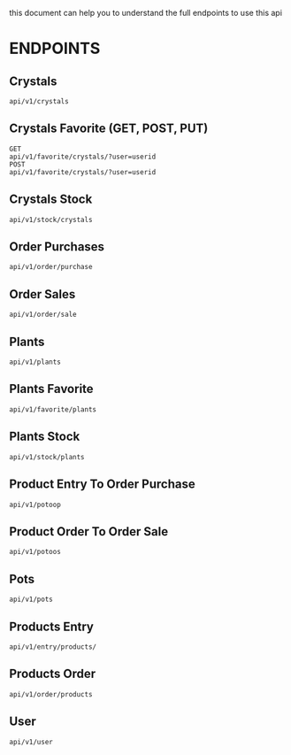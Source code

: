 this document can help you to understand the full endpoints to use this api

# ENDPOINTS

## Crystals

```
api/v1/crystals
```

## Crystals Favorite (GET, POST, PUT)

```
GET
api/v1/favorite/crystals/?user=userid
POST
api/v1/favorite/crystals/?user=userid
```

## Crystals Stock

```
api/v1/stock/crystals
```

## Order Purchases

```
api/v1/order/purchase
```

## Order Sales

```
api/v1/order/sale
```

## Plants

```
api/v1/plants
```

## Plants Favorite

```
api/v1/favorite/plants
```

## Plants Stock

```
api/v1/stock/plants
```

## Product Entry To Order Purchase

```
api/v1/potoop
```

## Product Order To Order Sale

```
api/v1/potoos
```

## Pots

```
api/v1/pots
```

## Products Entry

```
api/v1/entry/products/
```

## Products Order

```
api/v1/order/products
```

## User

```
api/v1/user
```
